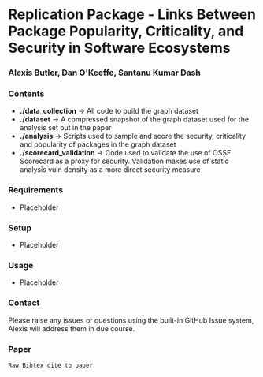 # Replication Package - Links Between Package Popularity, Criticality, and Security in Software Ecosystems
### Alexis Butler, Dan O'Keeffe, Santanu Kumar Dash

### Contents
- **./data_collection** → All code to build the graph dataset
- **./dataset** → A compressed snapshot of the graph dataset
              used for the analysis set out in the paper
- **./analysis** → Scripts used to sample and score the security,
               criticality and popularity of packages in the 
               graph dataset
- **./scorecard_validation** → Code used to validate the use of OSSF
               Scorecard as a proxy for security. Validation makes
               use of static analysis vuln density as a more direct
               security measure


### Requirements
- Placeholder

### Setup
- Placeholder

### Usage
- Placeholder

### Contact
Please raise any issues or questions using the built-in GitHub Issue 
system, Alexis will address them in due course.

### Paper
```
Raw Bibtex cite to paper
```